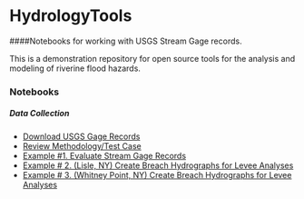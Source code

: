 # HydrologyTools
####Notebooks for working with USGS Stream Gage records. 

This is a demonstration repository for open source tools for the analysis and modeling of riverine flood hazards. 


### Notebooks
##### Data Collection
+  [Download USGS Gage Records](nbs/GetUSGS_GageData.ipynb)
+  [Review Methodology/Test Case ](nbs/MethodologyOverview.ipynb)
+  [Example #1. Evaluate Stream Gage Records](nbs/FirstLook_GageData.ipynb)
+  [Example # 2. (Lisle, NY) Create Breach Hydrographs for Levee Analyses](nbs/GetHydrograph_Lisle.ipynb)
+  [Example # 3. (Whitney Point, NY) Create Breach Hydrographs for Levee Analyses ](nbs/GetHydrograph_Lisle.ipynb)